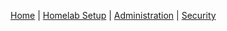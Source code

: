 [Home](index.md) | [Homelab Setup](homelab_setup.md) | [Administration](administration.md) | [Security](security.md)
